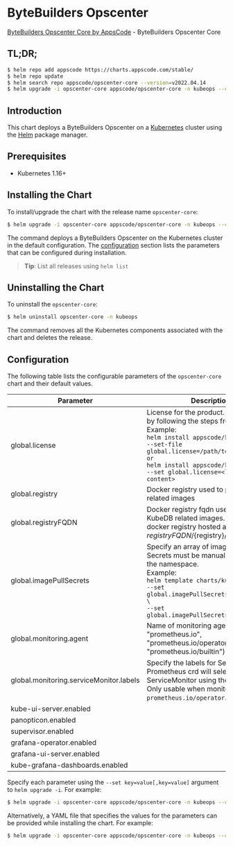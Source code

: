 # ByteBuilders Opscenter

[ByteBuilders Opscenter Core by AppsCode](https://github.com/kubedb) - ByteBuilders Opscenter Core

## TL;DR;

```bash
$ helm repo add appscode https://charts.appscode.com/stable/
$ helm repo update
$ helm search repo appscode/opscenter-core --version=v2022.04.14
$ helm upgrade -i opscenter-core appscode/opscenter-core -n kubeops --create-namespace --version=v2022.04.14
```

## Introduction

This chart deploys a ByteBuilders Opscenter on a [Kubernetes](http://kubernetes.io) cluster using the [Helm](https://helm.sh) package manager.

## Prerequisites

- Kubernetes 1.16+

## Installing the Chart

To install/upgrade the chart with the release name `opscenter-core`:

```bash
$ helm upgrade -i opscenter-core appscode/opscenter-core -n kubeops --create-namespace --version=v2022.04.14
```

The command deploys a ByteBuilders Opscenter on the Kubernetes cluster in the default configuration. The [configuration](#configuration) section lists the parameters that can be configured during installation.

> **Tip**: List all releases using `helm list`

## Uninstalling the Chart

To uninstall the `opscenter-core`:

```bash
$ helm uninstall opscenter-core -n kubeops
```

The command removes all the Kubernetes components associated with the chart and deletes the release.

## Configuration

The following table lists the configurable parameters of the `opscenter-core` chart and their default values.

|                Parameter                |                                                                                                                                                                              Description                                                                                                                                                                              |      Default      |
|-----------------------------------------|-----------------------------------------------------------------------------------------------------------------------------------------------------------------------------------------------------------------------------------------------------------------------------------------------------------------------------------------------------------------------|-------------------|
| global.license                          | License for the product. Get a license by following the steps from [here](https://kubedb.com/docs/latest/setup/install/enterprise#get-a-trial-license). <br> Example: <br> `helm install appscode/kubedb \` <br> `--set-file global.license=/path/to/license/file` <br> `or` <br> `helm install appscode/kubedb \` <br> `--set global.license=<license file content>` | <code>""</code>   |
| global.registry                         | Docker registry used to pull KubeDB related images                                                                                                                                                                                                                                                                                                                    | <code>""</code>   |
| global.registryFQDN                     | Docker registry fqdn used to pull KubeDB related images. Set this to use docker registry hosted at ${registryFQDN}/${registry}/${image}                                                                                                                                                                                                                               | <code>""</code>   |
| global.imagePullSecrets                 | Specify an array of imagePullSecrets. Secrets must be manually created in the namespace. <br> Example: <br> `helm template charts/kubedb \` <br> `--set global.imagePullSecrets[0].name=sec0 \` <br> `--set global.imagePullSecrets[1].name=sec1`                                                                                                                     | <code>[]</code>   |
| global.monitoring.agent                 | Name of monitoring agent (one of "prometheus.io", "prometheus.io/operator", "prometheus.io/builtin")                                                                                                                                                                                                                                                                  | <code>""</code>   |
| global.monitoring.serviceMonitor.labels | Specify the labels for ServiceMonitor. Prometheus crd will select ServiceMonitor using these labels. Only usable when monitoring agent is `prometheus.io/operator`.                                                                                                                                                                                                   | <code>{}</code>   |
| kube-ui-server.enabled                  |                                                                                                                                                                                                                                                                                                                                                                       | <code>true</code> |
| panopticon.enabled                      |                                                                                                                                                                                                                                                                                                                                                                       | <code>true</code> |
| supervisor.enabled                      |                                                                                                                                                                                                                                                                                                                                                                       | <code>true</code> |
| grafana-operator.enabled                |                                                                                                                                                                                                                                                                                                                                                                       | <code>true</code> |
| grafana-ui-server.enabled               |                                                                                                                                                                                                                                                                                                                                                                       | <code>true</code> |
| kube-grafana-dashboards.enabled         |                                                                                                                                                                                                                                                                                                                                                                       | <code>true</code> |


Specify each parameter using the `--set key=value[,key=value]` argument to `helm upgrade -i`. For example:

```bash
$ helm upgrade -i opscenter-core appscode/opscenter-core -n kubeops --create-namespace --version=v2022.04.14 --set -- generate from values file --
```

Alternatively, a YAML file that specifies the values for the parameters can be provided while
installing the chart. For example:

```bash
$ helm upgrade -i opscenter-core appscode/opscenter-core -n kubeops --create-namespace --version=v2022.04.14 --values values.yaml
```
